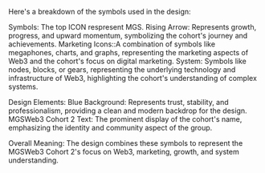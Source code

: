 Here's a breakdown of the symbols used in the design:

Symbols: The top ICON respresent MGS. Rising Arrow: Represents growth, progress, and upward momentum, symbolizing the cohort's journey and achievements. Marketing Icons::A combination of symbols like megaphones, charts, and graphs, representing the marketing aspects of Web3 and the cohort's focus on digital marketing. System: Symbols like nodes, blocks, or gears, representing the underlying technology and infrastructure of Web3, highlighting the cohort's understanding of complex systems.

Design Elements: Blue Background: Represents trust, stability, and professionalism, providing a clean and modern backdrop for the design. MGSWeb3 Cohort 2 Text: The prominent display of the cohort's name, emphasizing the identity and community aspect of the group.

Overall Meaning: The design combines these symbols to represent the MGSWeb3 Cohort 2's focus on Web3, marketing, growth, and system understanding.
